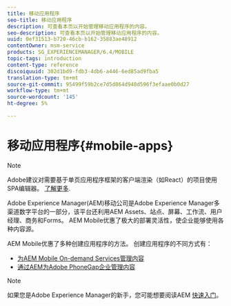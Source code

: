 ```yaml
---
title: 移动应用程序
seo-title: 移动应用程序
description: 可查看本页以开始管理移动应用程序的内容。
seo-description: 可查看本页以开始管理移动应用程序的内容。
uuid: 0ef31513-b720-46cb-b162-35883ae48912
contentOwner: msm-service
products: SG_EXPERIENCEMANAGER/6.4/MOBILE
topic-tags: introduction
content-type: reference
discoiquuid: 302d1bd9-fdb3-4db6-a446-6ed85ad9fba5
translation-type: tm+mt
source-git-commit: 95499f59b2ce7d5d864d948d596f3efaae0b0d27
workflow-type: tm+mt
source-wordcount: '145'
ht-degree: 5%

---
```



# 移动应用程序{#mobile-apps}

>[!NOTE]
>
>Adobe建议对需要基于单页应用程序框架的客户端渲染（如React）的项目使用SPA编辑器。 [了解更多](/help/sites-developing/spa-overview.md).

Adobe Experience Manager(AEM)移动公司是Adobe Experience Manager多渠道数字平台的一部分，该平台还利用AEM Assets、站点、屏幕、工作流、用户经理、商务和Forms。 AEM Mobile优惠了极大的部署灵活性，使企业能够使用各种内容源。

AEM Mobile优惠了多种创建应用程序的方法。 创建应用程序的不同方式有：

* [为AEM Mobile On-demand Services管理内容](/help/mobile/aem-mobile.md)
* [通过AEM为Adobe PhoneGap企业管理内容](/help/mobile/administer-phonegap.md)

>[!NOTE]
>
>如果您是Adobe Experience Manager的新手，您可能想要阅读AEM [快速入门](/help/sites-deploying/deploy.md)。
